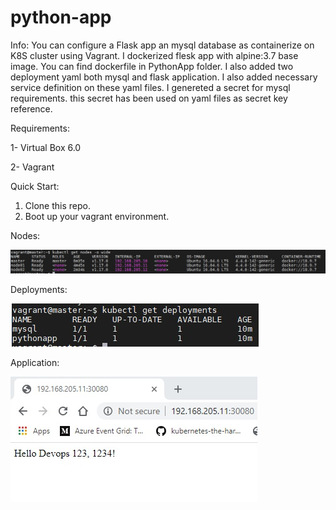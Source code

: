 # python-app

Info:
You can configure a Flask app an mysql database as containerize on K8S cluster using Vagrant.
I dockerized flesk app with alpine:3.7 base image. You can find dockerfile in PythonApp folder.
I also added two deployment yaml both mysql and flask application. I also added necessary service definition on these yaml files.
I genereted a secret for mysql requirements. this secret has been used on yaml files as secret key reference.

Requirements:

1- Virtual Box 6.0

2- Vagrant


Quick Start:

1. Clone this repo.
2. Boot up your vagrant environment.

Nodes: 

![Nodes](https://github.com/yasarfirat/python-app/blob/master/Pics/Nodes.jpg)

Deployments:

![Deployments](https://github.com/yasarfirat/python-app/blob/master/Pics/deployments.jpg)

Application:

![Application](https://github.com/yasarfirat/python-app/blob/master/Pics/application.jpg)
